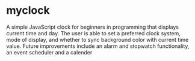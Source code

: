 # myclock
A simple JavaScript clock for beginners in programming that displays current time and day. The user is able to set a preferred clock system, mode of display, and whether to sync background color with current time value.
Future improvements include an alarm and stopwatch functionality, an event scheduler and a calender
